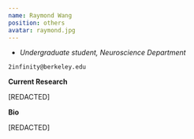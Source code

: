 ```yaml
---
name: Raymond Wang
position: others
avatar: raymond.jpg
---
```


- _Undergraduate student, Neuroscience Department_<br>

<i class="fa fa-envelope-o"></i> `2infinity@berkeley.edu`

**Current Research**

[REDACTED]

**Bio**

[REDACTED]